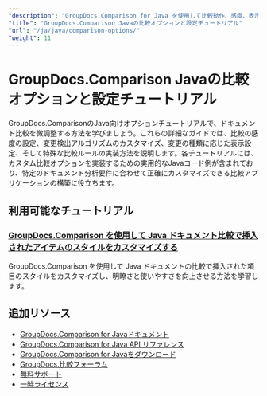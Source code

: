 ```yaml
---
"description": "GroupDocs.Comparison for Java を使用して比較動作、感度、表示オプションをカスタマイズするためのステップバイステップのチュートリアル。"
"title": "GroupDocs.Comparison Javaの比較オプションと設定チュートリアル"
"url": "/ja/java/comparison-options/"
"weight": 11
---
```


# GroupDocs.Comparison Javaの比較オプションと設定チュートリアル

GroupDocs.ComparisonのJava向けオプションチュートリアルで、ドキュメント比較を微調整する方法を学びましょう。これらの詳細なガイドでは、比較の感度の設定、変更検出アルゴリズムのカスタマイズ、変更の種類に応じた表示設定、そして特殊な比較ルールの実装方法を説明します。各チュートリアルには、カスタム比較オプションを実装するための実用的なJavaコード例が含まれており、特定のドキュメント分析要件に合わせて正確にカスタマイズできる比較アプリケーションの構築に役立ちます。

## 利用可能なチュートリアル

### [GroupDocs.Comparison を使用して Java ドキュメント比較で挿入されたアイテムのスタイルをカスタマイズする](./groupdocs-comparison-java-custom-inserted-item-styles/)
GroupDocs.Comparison を使用して Java ドキュメントの比較で挿入された項目のスタイルをカスタマイズし、明瞭さと使いやすさを向上させる方法を学習します。

## 追加リソース

- [GroupDocs.Comparison for Javaドキュメント](https://docs.groupdocs.com/comparison/java/)
- [GroupDocs.Comparison for Java API リファレンス](https://reference.groupdocs.com/comparison/java/)
- [GroupDocs.Comparison for Javaをダウンロード](https://releases.groupdocs.com/comparison/java/)
- [GroupDocs.比較フォーラム](https://forum.groupdocs.com/c/comparison)
- [無料サポート](https://forum.groupdocs.com/)
- [一時ライセンス](https://purchase.groupdocs.com/temporary-license/)